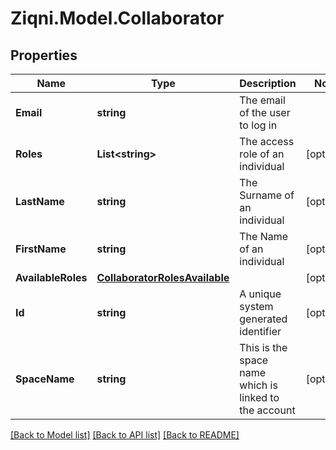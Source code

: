 
# Ziqni.Model.Collaborator

## Properties

Name | Type | Description | Notes
------------ | ------------- | ------------- | -------------
**Email** | **string** | The email of the user to log in | 
**Roles** | **List&lt;string&gt;** | The access role of an individual | [optional] 
**LastName** | **string** | The Surname of an individual | [optional] 
**FirstName** | **string** | The Name of an individual | [optional] 
**AvailableRoles** | [**CollaboratorRolesAvailable**](CollaboratorRolesAvailable.md) |  | [optional] 
**Id** | **string** | A unique system generated identifier | [optional] 
**SpaceName** | **string** | This is the space name which is linked to the account | [optional] 

[[Back to Model list]](../README.md#documentation-for-models)
[[Back to API list]](../README.md#documentation-for-api-endpoints)
[[Back to README]](../README.md)

